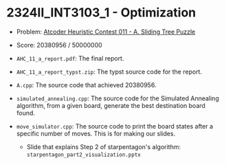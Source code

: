 # 2324II_INT3103_1 - Optimization

- Problem: [Atcoder Heuristic Contest 011 - A. Sliding Tree Puzzle](https://atcoder.jp/contests/ahc011/tasks/ahc011_a)
- Score: 20380956 / 50000000

- `AHC_11_a_report.pdf`: The final report.
- `AHC_11_a_report_typst.zip`: The typst source code for the report.
- `A.cpp`: The source code that achieved 20380956.
- `simulated_annealing.cpp`: The source code for the Simulated Annealing algorithm, from a given board, generate the best destination board found.
- `move_simulator.cpp`: The source code to print the board states after a specific number of moves. This is for making our slides.
    - Slide that explains Step 2 of starpentagon's algorithm: `starpentagon_part2_visualization.pptx`

